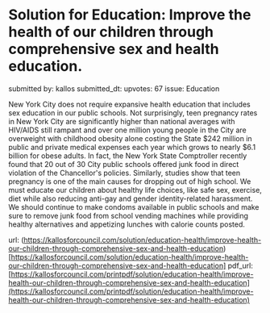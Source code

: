 # Solution for Education: Improve the health of our children through comprehensive sex and health education. #

submitted by: kallos
submitted_dt: 
upvotes: 67
issue: Education

New York City does not require expansive health education that includes sex education in our public schools. Not surprisingly, teen pregnancy rates in New York City are significantly higher than national averages with HIV/AIDS still rampant and over one million young people in the City are overweight with childhood obesity alone costing the State $242 million in public and private medical expenses each year which grows to nearly $6.1 billion for obese adults. In fact, the New York State Comptroller recently found that 20 out of 30 City public schools offered junk food in direct violation of the Chancellor's policies. Similarly, studies show that teen pregnancy is one of the main causes for dropping out of high school. We must educate our children about healthy life choices, like safe sex, exercise, diet while also reducing anti-gay and gender identity-related harassment. We should continue to make condoms available in public schools and make sure to remove junk food from school vending machines while providing healthy alternatives and appetizing lunches with calorie counts posted.

url: (https://kallosforcouncil.com/solution/education-health/improve-health-our-children-through-comprehensive-sex-and-health-education)[https://kallosforcouncil.com/solution/education-health/improve-health-our-children-through-comprehensive-sex-and-health-education]
pdf_url: [https://kallosforcouncil.com/printpdf/solution/education-health/improve-health-our-children-through-comprehensive-sex-and-health-education](https://kallosforcouncil.com/printpdf/solution/education-health/improve-health-our-children-through-comprehensive-sex-and-health-education)